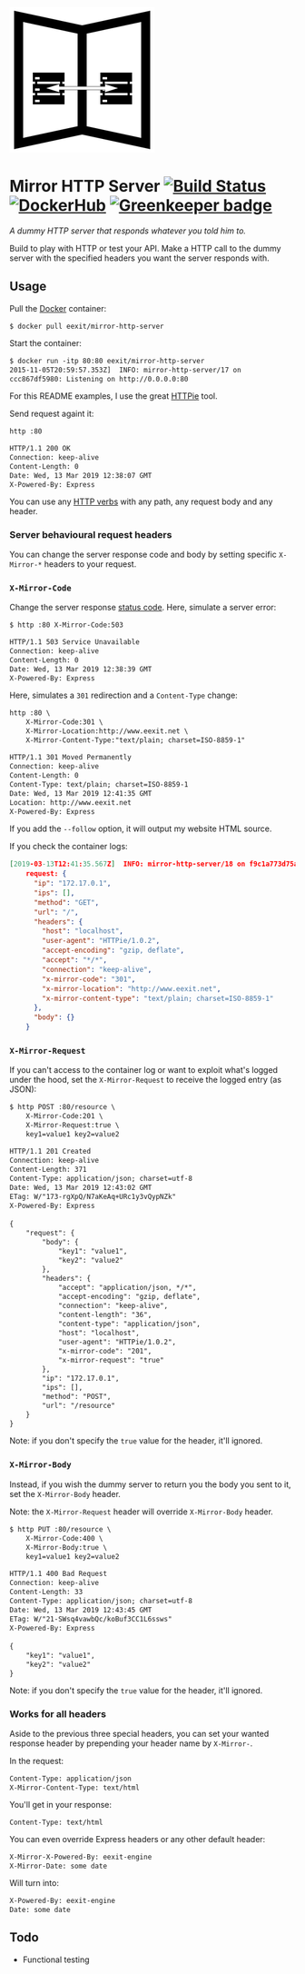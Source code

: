 ![logo](logo.png)

# Mirror HTTP Server [![Build Status](https://travis-ci.org/eexit/mirror-http-server.svg)](https://travis-ci.org/eexit/mirror-http-server) [![DockerHub](https://img.shields.io/badge/docker-hub-brightgreen.svg?style=flat)](https://hub.docker.com/r/eexit/mirror-http-server/) [![Greenkeeper badge](https://badges.greenkeeper.io/eexit/mirror-http-server.svg)](https://greenkeeper.io/)

*A dummy HTTP server that responds whatever you told him to.*

Build to play with HTTP or test your API. Make a HTTP call to the dummy server with the specified headers you want the server responds with.

## Usage

Pull the [Docker](https://www.docker.com) container:

    $ docker pull eexit/mirror-http-server

Start the container:

    $ docker run -itp 80:80 eexit/mirror-http-server
    2015-11-05T20:59:57.353Z]  INFO: mirror-http-server/17 on ccc867df5980: Listening on http://0.0.0.0:80

For this README examples, I use the great [HTTPie](https://github.com/jkbrzt/httpie) tool.

Send request againt it:

    http :80

```http
HTTP/1.1 200 OK
Connection: keep-alive
Content-Length: 0
Date: Wed, 13 Mar 2019 12:38:07 GMT
X-Powered-By: Express
```

You can use any [HTTP verbs](https://en.wikipedia.org/wiki/Hypertext_Transfer_Protocol#Request_methods) with any path, any request body and any header.

### Server behavioural request headers

You can change the server response code and body by setting specific `X-Mirror-*` headers to your request.

### `X-Mirror-Code`

Change the server response [status code](https://en.wikipedia.org/wiki/List_of_HTTP_status_codes).
Here, simulate a server error:

    $ http :80 X-Mirror-Code:503

```http
HTTP/1.1 503 Service Unavailable
Connection: keep-alive
Content-Length: 0
Date: Wed, 13 Mar 2019 12:38:39 GMT
X-Powered-By: Express
```

Here, simulates a `301` redirection and a `Content-Type` change:

    http :80 \
        X-Mirror-Code:301 \
        X-Mirror-Location:http://www.eexit.net \
        X-Mirror-Content-Type:"text/plain; charset=ISO-8859-1"

```http
HTTP/1.1 301 Moved Permanently
Connection: keep-alive
Content-Length: 0
Content-Type: text/plain; charset=ISO-8859-1
Date: Wed, 13 Mar 2019 12:41:35 GMT
Location: http://www.eexit.net
X-Powered-By: Express
```

If you add the `--follow` option, it will output my website HTML source.

If you check the container logs:

```json
[2019-03-13T12:41:35.567Z]  INFO: mirror-http-server/18 on f9c1a773d75a:
    request: {
      "ip": "172.17.0.1",
      "ips": [],
      "method": "GET",
      "url": "/",
      "headers": {
        "host": "localhost",
        "user-agent": "HTTPie/1.0.2",
        "accept-encoding": "gzip, deflate",
        "accept": "*/*",
        "connection": "keep-alive",
        "x-mirror-code": "301",
        "x-mirror-location": "http://www.eexit.net",
        "x-mirror-content-type": "text/plain; charset=ISO-8859-1"
      },
      "body": {}
    }
```

### `X-Mirror-Request`

If you can't access to the container log or want to exploit what's logged under the hood, set the `X-Mirror-Request` to receive the logged entry (as JSON):

    $ http POST :80/resource \
        X-Mirror-Code:201 \
        X-Mirror-Request:true \
        key1=value1 key2=value2

```http
HTTP/1.1 201 Created
Connection: keep-alive
Content-Length: 371
Content-Type: application/json; charset=utf-8
Date: Wed, 13 Mar 2019 12:43:02 GMT
ETag: W/"173-rgXpQ/N7aKeAq+URc1y3vQypNZk"
X-Powered-By: Express

{
    "request": {
        "body": {
            "key1": "value1",
            "key2": "value2"
        },
        "headers": {
            "accept": "application/json, */*",
            "accept-encoding": "gzip, deflate",
            "connection": "keep-alive",
            "content-length": "36",
            "content-type": "application/json",
            "host": "localhost",
            "user-agent": "HTTPie/1.0.2",
            "x-mirror-code": "201",
            "x-mirror-request": "true"
        },
        "ip": "172.17.0.1",
        "ips": [],
        "method": "POST",
        "url": "/resource"
    }
}
```

Note: if you don't specify the `true` value for the header, it'll ignored.

### `X-Mirror-Body`

Instead, if you wish the dummy server to return you the body you sent to it, set the `X-Mirror-Body` header.

Note: the `X-Mirror-Request` header will override `X-Mirror-Body` header.

    $ http PUT :80/resource \
        X-Mirror-Code:400 \
        X-Mirror-Body:true \
        key1=value1 key2=value2

```http
HTTP/1.1 400 Bad Request
Connection: keep-alive
Content-Length: 33
Content-Type: application/json; charset=utf-8
Date: Wed, 13 Mar 2019 12:43:45 GMT
ETag: W/"21-SWsq4vawbQc/koBuf3CC1L6ssws"
X-Powered-By: Express

{
    "key1": "value1",
    "key2": "value2"
}
```
Note: if you don't specify the `true` value for the header, it'll ignored.

### Works for all headers

Aside to the previous three special headers, you can set your wanted response header by prepending your header name by `X-Mirror-`.

In the request:

```http
Content-Type: application/json
X-Mirror-Content-Type: text/html
```

You'll get in your response:

```http
Content-Type: text/html
```

You can even override Express headers or any other default header:

```http
X-Mirror-X-Powered-By: eexit-engine
X-Mirror-Date: some date
```

Will turn into:

```http
X-Powered-By: eexit-engine
Date: some date
```

## Todo

 - Functional testing
